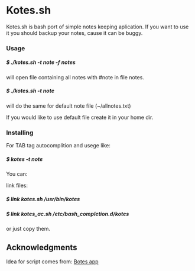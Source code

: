 # Kotes.sh

Kotes.sh is bash port of simple notes keeping aplication. If you want to use it you should backup your notes, cause it can be buggy.

### Usage

##### $ ./kotes.sh -t note -f notes
will open file containing all notes with #note in file notes.

##### $ ./kotes.sh -t note 
will do the same for default note file (~/allnotes.txt)

If you would like to use default file create it in your home dir.

### Installing

For TAB tag autocomplition and usege like:
##### $ kotes -t note 

You can:

link files:

##### $ link kotes.sh /usr/bin/kotes
##### $ link kotes_ac.sh /etc/bash_completion.d/kotes

or just copy them.

## Acknowledgments

Idea for script comes from:
[Botes app](https://github.com/FRex/botes)
